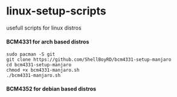 # linux-setup-scripts
usefull scripts for linux distros

#### BCM4331 for arch based distros
```
sudo pacman -S git
git clone https://github.com/ShellBoyRD/bcm4331-setup-manjaro
cd bcm4331-setup-manjaro
chmod +x bcm4331-manjaro.sh
./bcm4331-manjaro.sh
```

#### BCM4352 for debian based distros
```
